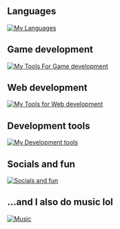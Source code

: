 ## Languages

[![My Languages](https://skillicons.dev/icons?i=html,css,sass,js,cs,java,swift)](https://skillicons.dev)

## Game development

[![My Tools For Game development](https://skillicons.dev/icons?i=unity,blender,visualstudio)](https://skillicons.dev)

## Web development

[![My Tools for Web development](https://skillicons.dev/icons?i=react,vite,nodejs,rabbitmq,bootstrap,mysql,netlify)](https://skillicons.dev)

## Development tools

[![My Development tools](https://skillicons.dev/icons?i=figma,vscode,git)](https://skillicons.dev)

## Socials and fun

[![Socials and fun](https://skillicons.dev/icons?i=instagram,discord,devto,ai)](https://skillicons.dev)

## ...and I also do music lol

[![Music](https://skillicons.dev/icons?i=ableton)](https://skillicons.dev)
